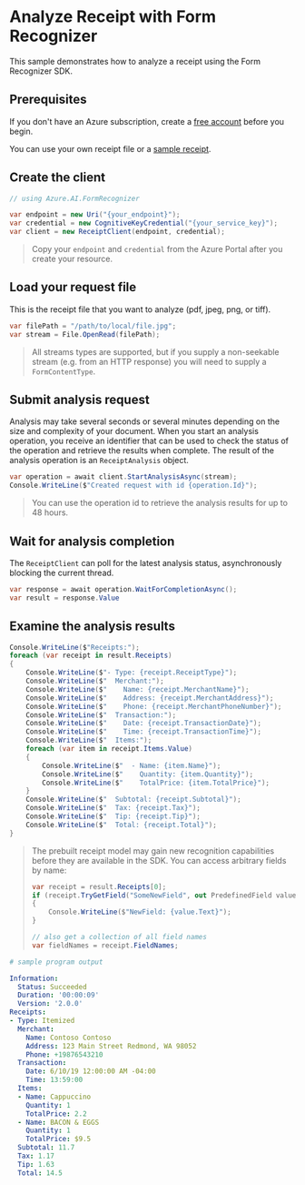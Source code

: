 # Analyze Receipt with Form Recognizer

This sample demonstrates how to analyze a receipt using the Form Recognizer SDK.

## Prerequisites

If you don't have an Azure subscription, create a [free account] before you begin.

You can use your own receipt file or a [sample receipt].

## Create the client

```csharp
// using Azure.AI.FormRecognizer

var endpoint = new Uri("{your_endpoint}");
var credential = new CognitiveKeyCredential("{your_service_key}");
var client = new ReceiptClient(endpoint, credential);
```

> Copy your `endpoint` and `credential` from the Azure Portal after you create your resource.

## Load your request file

This is the receipt file that you want to analyze (pdf, jpeg, png, or tiff).

```csharp
var filePath = "/path/to/local/file.jpg";
var stream = File.OpenRead(filePath);
```

> All streams types are supported, but if you supply a non-seekable stream (e.g. from an HTTP response) you will need to supply a `FormContentType`.

## Submit analysis request

Analysis may take several seconds or several minutes depending on the size and complexity of your document. When you start an analysis operation, you receive an identifier that can be used to check the status of the operation and retrieve the results when complete. The result of the analysis operation is an `ReceiptAnalysis` object.

```csharp
var operation = await client.StartAnalysisAsync(stream);
Console.WriteLine($"Created request with id {operation.Id}");
```

> You can use the operation id to retrieve the analysis results for up to 48 hours.

## Wait for analysis completion

The `ReceiptClient` can poll for the latest analysis status, asynchronously blocking the current thread.

```csharp
var response = await operation.WaitForCompletionAsync();
var result = response.Value
```

## Examine the analysis results

```csharp
Console.WriteLine($"Receipts:");
foreach (var receipt in result.Receipts)
{
    Console.WriteLine($"- Type: {receipt.ReceiptType}");
    Console.WriteLine($"  Merchant:");
    Console.WriteLine($"    Name: {receipt.MerchantName}");
    Console.WriteLine($"    Address: {receipt.MerchantAddress}");
    Console.WriteLine($"    Phone: {receipt.MerchantPhoneNumber}");
    Console.WriteLine($"  Transaction:");
    Console.WriteLine($"    Date: {receipt.TransactionDate}");
    Console.WriteLine($"    Time: {receipt.TransactionTime}");
    Console.WriteLine($"  Items:");
    foreach (var item in receipt.Items.Value)
    {
        Console.WriteLine($"  - Name: {item.Name}");
        Console.WriteLine($"    Quantity: {item.Quantity}");
        Console.WriteLine($"    TotalPrice: {item.TotalPrice}");
    }
    Console.WriteLine($"  Subtotal: {receipt.Subtotal}");
    Console.WriteLine($"  Tax: {receipt.Tax}");
    Console.WriteLine($"  Tip: {receipt.Tip}");
    Console.WriteLine($"  Total: {receipt.Total}");
}
```

> The prebuilt receipt model may gain new recognition capabilities before they are available in the SDK. You can access arbitrary fields by name:
> ```csharp
> var receipt = result.Receipts[0];
> if (receipt.TryGetField("SomeNewField", out PredefinedField value))
> {
>     Console.WriteLine($"NewField: {value.Text}");
> }
>
> // also get a collection of all field names
> var fieldNames = receipt.FieldNames;
> ```

```yaml
# sample program output

Information:
  Status: Succeeded
  Duration: '00:00:09'
  Version: '2.0.0'
Receipts:
- Type: Itemized
  Merchant:
    Name: Contoso Contoso
    Address: 123 Main Street Redmond, WA 98052
    Phone: +19876543210
  Transaction:
    Date: 6/10/19 12:00:00 AM -04:00
    Time: 13:59:00
  Items:
  - Name: Cappuccino
    Quantity: 1
    TotalPrice: 2.2
  - Name: BACON & EGGS
    Quantity: 1
    TotalPrice: $9.5
  Subtotal: 11.7
  Tax: 1.17
  Tip: 1.63
  Total: 14.5
```


[free account]: https://azure.microsoft.com/free/?WT.mc_id=A261C142F
[sample receipt]: https://raw.githubusercontent.com/Azure-Samples/cognitive-services-REST-api-samples/master/curl/form-recognizer/contoso-allinone.jpg